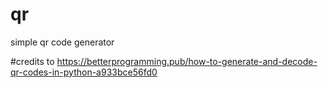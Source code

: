 # qr
simple qr code generator

#credits to https://betterprogramming.pub/how-to-generate-and-decode-qr-codes-in-python-a933bce56fd0
